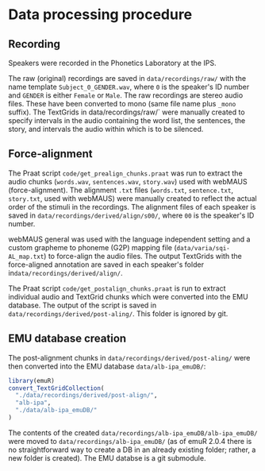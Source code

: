 # Data processing procedure

## Recording

Speakers were recorded in the Phonetics Laboratory at the IPS.

The raw (original) recordings are saved in `data/recordings/raw/` with the name template `Subject_0_GENDER.wav`, where `0` is the speaker's ID number and `GENDER` is either `Female` or `Male`.
The raw recordings are stereo audio files. These have been converted to mono (same file name plus `_mono` suffix). The TextGrids in data/recordings/raw/` were manually created to specify intervals in the audio containing the word list, the sentences, the story, and intervals the audio within which is to be silenced.

## Force-alignment

The Praat script `code/get_prealign_chunks.praat` was run to extract the audio chunks (`words.wav`, `sentences.wav`, `story.wav`) used with webMAUS (force-alignment). The alignment `.txt` files (`words.txt`, `sentence.txt`, `story.txt`, used with webMAUS) were manually created to reflect the actual order of the stimuli in the recordings.
The alignment files of each speaker is saved in `data/recordings/derived/align/s00/`, where `00` is the speaker's ID number.

webMAUS general was used with the language independent setting and a custom grapheme to phoneme (G2P) mapping file (`data/varia/sqi-AL_map.txt`) to force-align the audio files.
The output TextGrids with the force-aligned annotation are saved in each speaker's folder in`data/recordings/derived/align/`.

The Praat script `code/get_postalign_chunks.praat` is run to extract individual audio and TextGrid chunks which were converted into the EMU database.
The output of the script is saved in `data/recordings/derived/post-aling/`.
This folder is ignored by git.

## EMU database creation

The post-alignment chunks in `data/recordings/derived/post-aling/` were then converted into the EMU database `data/alb-ipa_emuDB/`:

```r
library(emuR)
convert_TextGridCollection(
  "./data/recordings/derived/post-align/",
  "alb-ipa",
  "./data/alb-ipa_emuDB/"
)
```

The contents of the created `data/recordings/alb-ipa_emuDB/alb-ipa_emuDB/` were moved to `data/recordings/alb-ipa_emuDB/` (as of emuR 2.0.4 there is no straightforward way to create a DB in an already existing folder; rather, a new folder is created).
The EMU databse is a git submodule.
